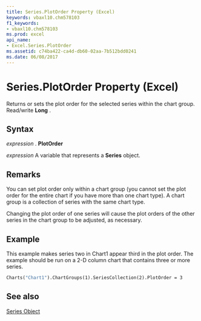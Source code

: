 ```yaml
---
title: Series.PlotOrder Property (Excel)
keywords: vbaxl10.chm578103
f1_keywords:
- vbaxl10.chm578103
ms.prod: excel
api_name:
- Excel.Series.PlotOrder
ms.assetid: c74ba422-ca4d-db60-02aa-7b512bdd0241
ms.date: 06/08/2017
---
```



# Series.PlotOrder Property (Excel)

Returns or sets the plot order for the selected series within the chart group. Read/write  **Long** .


## Syntax

 _expression_ . **PlotOrder**

 _expression_ A variable that represents a **Series** object.


## Remarks

You can set plot order only within a chart group (you cannot set the plot order for the entire chart if you have more than one chart type). A chart group is a collection of series with the same chart type.

Changing the plot order of one series will cause the plot orders of the other series in the chart group to be adjusted, as necessary.


## Example

This example makes series two in Chart1 appear third in the plot order. The example should be run on a 2-D column chart that contains three or more series.


```vb
Charts("Chart1").ChartGroups(1).SeriesCollection(2).PlotOrder = 3
```


## See also


[Series Object](Excel.Series(objec).md)


